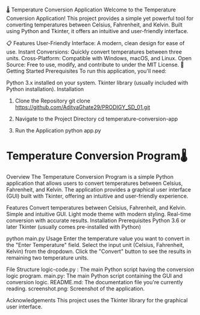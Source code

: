 🌡️ Temperature Conversion Application
Welcome to the Temperature Conversion Application! This project provides a simple yet powerful tool for converting temperatures between Celsius, Fahrenheit, and Kelvin. Built using Python and Tkinter, it offers an intuitive and user-friendly interface.

📋 Features
User-Friendly Interface: A modern, clean design for ease of use.
Instant Conversions: Quickly convert temperatures between three units.
Cross-Platform: Compatible with Windows, macOS, and Linux.
Open Source: Free to use, modify, and contribute to under the MIT License.
🚀 Getting Started
Prerequisites
To run this application, you'll need:

Python 3.x installed on your system.
Tkinter library (usually included with Python installation).
Installation
1. Clone the Repository
git clone https://github.com/AdityaGhate29/PRODIGY_SD_01.git

2. Navigate to the Project Directory
cd temperature-conversion-app

3. Run the Application
python app.py
































# Temperature Conversion Program🌡️
Overview
The Temperature Conversion Program is a simple Python application that allows users to convert temperatures between Celsius, Fahrenheit, and Kelvin. The application provides a graphical user interface (GUI) built with Tkinter, offering an intuitive and user-friendly experience.

Features
Convert temperatures between Celsius, Fahrenheit, and Kelvin.
Simple and intuitive GUI.
Light mode theme with modern styling.
Real-time conversion with accurate results.
Installation
Prerequisites
Python 3.6 or later
Tkinter (usually comes pre-installed with Python)


python main.py
Usage
Enter the temperature value you want to convert in the "Enter Temperature" field.
Select the input unit (Celsius, Fahrenheit, Kelvin) from the dropdown.
Click the "Convert" button to see the results in remaining two temperature units.

File Structure
logic-code.py : The main Python script having the conversion logic program.
main.py: The main Python script containing the GUI and conversion logic.
README.md: The documentation file you're currently reading.
screenshot.png: Screenshot of the application.

Acknowledgements
This project uses the Tkinter library for the graphical user interface.